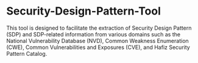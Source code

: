 # Security-Design-Pattern-Tool
This tool is designed to facilitate the extraction of Security Design Pattern (SDP) and SDP-related information from various domains such as the National Vulnerability Database (NVD), Common Weakness Enumeration (CWE), Common Vulnerabilities and Exposures (CVE), and Hafiz Security Pattern Catalog.
